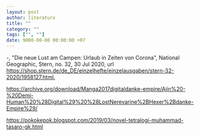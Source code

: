 ```yaml
---
layout: post
author: literaturx
title: ""
category: ""
tags: ["", ""]
date: 9000-00-00 00:00:00 +07
---
```


-, "Die neue Lust am Campen: Urlaub in Zeiten von Corona", National Geographic, Stern, no. 32, 30 Jul 2020, url <https://shop.stern.de/de_DE/einzelhefte/einzelausgaben/stern-32-2020/1958127.html>[.]()


https://archive.org/download/Manga2017digitaldanke-empire/Ajin%20-%20Demi-Human%20%28Digital%29%20%28LostNerevarine%2BHexer%2Bdanke-Empire%29/

https://pokokepok.blogspot.com/2019/03/novel-tetralogi-muhammad-tasaro-gk.html
